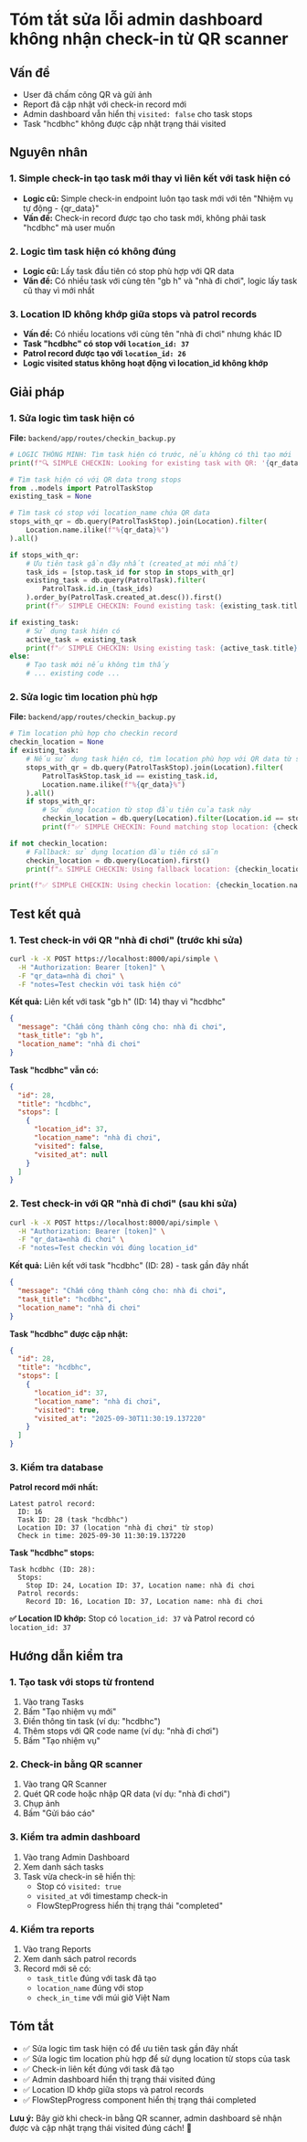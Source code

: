 # Tóm tắt sửa lỗi admin dashboard không nhận check-in từ QR scanner

## Vấn đề
- User đã chấm công QR và gửi ảnh
- Report đã cập nhật với check-in record mới
- Admin dashboard vẫn hiển thị `visited: false` cho task stops
- Task "hcdbhc" không được cập nhật trạng thái visited

## Nguyên nhân

### 1. Simple check-in tạo task mới thay vì liên kết với task hiện có
- **Logic cũ:** Simple check-in endpoint luôn tạo task mới với tên "Nhiệm vụ tự động - {qr_data}"
- **Vấn đề:** Check-in record được tạo cho task mới, không phải task "hcdbhc" mà user muốn

### 2. Logic tìm task hiện có không đúng
- **Logic cũ:** Lấy task đầu tiên có stop phù hợp với QR data
- **Vấn đề:** Có nhiều task với cùng tên "gb h" và "nhà đi chơi", logic lấy task cũ thay vì mới nhất

### 3. Location ID không khớp giữa stops và patrol records
- **Vấn đề:** Có nhiều locations với cùng tên "nhà đi chơi" nhưng khác ID
- **Task "hcdbhc" có stop với `location_id: 37`**
- **Patrol record được tạo với `location_id: 26`**
- **Logic visited status không hoạt động vì location_id không khớp**

## Giải pháp

### 1. Sửa logic tìm task hiện có
**File:** `backend/app/routes/checkin_backup.py`

```python
# LOGIC THÔNG MINH: Tìm task hiện có trước, nếu không có thì tạo mới
print(f"🔍 SIMPLE CHECKIN: Looking for existing task with QR: '{qr_data}'")

# Tìm task hiện có với QR data trong stops
from ..models import PatrolTaskStop
existing_task = None

# Tìm task có stop với location_name chứa QR data
stops_with_qr = db.query(PatrolTaskStop).join(Location).filter(
    Location.name.ilike(f"%{qr_data}%")
).all()

if stops_with_qr:
    # Ưu tiên task gần đây nhất (created_at mới nhất)
    task_ids = [stop.task_id for stop in stops_with_qr]
    existing_task = db.query(PatrolTask).filter(
        PatrolTask.id.in_(task_ids)
    ).order_by(PatrolTask.created_at.desc()).first()
    print(f"✅ SIMPLE CHECKIN: Found existing task: {existing_task.title} (ID: {existing_task.id})")

if existing_task:
    # Sử dụng task hiện có
    active_task = existing_task
    print(f"✅ SIMPLE CHECKIN: Using existing task: {active_task.title}")
else:
    # Tạo task mới nếu không tìm thấy
    # ... existing code ...
```

### 2. Sửa logic tìm location phù hợp
**File:** `backend/app/routes/checkin_backup.py`

```python
# Tìm location phù hợp cho checkin record
checkin_location = None
if existing_task:
    # Nếu sử dụng task hiện có, tìm location phù hợp với QR data từ stops của task đó
    stops_with_qr = db.query(PatrolTaskStop).join(Location).filter(
        PatrolTaskStop.task_id == existing_task.id,
        Location.name.ilike(f"%{qr_data}%")
    ).all()
    if stops_with_qr:
        # Sử dụng location từ stop đầu tiên của task này
        checkin_location = db.query(Location).filter(Location.id == stops_with_qr[0].location_id).first()
        print(f"✅ SIMPLE CHECKIN: Found matching stop location: {checkin_location.name} (ID: {checkin_location.id})")

if not checkin_location:
    # Fallback: sử dụng location đầu tiên có sẵn
    checkin_location = db.query(Location).first()
    print(f"⚠️ SIMPLE CHECKIN: Using fallback location: {checkin_location.name} (ID: {checkin_location.id})")

print(f"✅ SIMPLE CHECKIN: Using checkin location: {checkin_location.name} (ID: {checkin_location.id})")
```

## Test kết quả

### 1. Test check-in với QR "nhà đi chơi" (trước khi sửa)
```bash
curl -k -X POST https://localhost:8000/api/simple \
  -H "Authorization: Bearer [token]" \
  -F "qr_data=nhà đi chơi" \
  -F "notes=Test checkin với task hiện có"
```

**Kết quả:** Liên kết với task "gb h" (ID: 14) thay vì "hcdbhc"
```json
{
  "message": "Chấm công thành công cho: nhà đi chơi",
  "task_title": "gb h",
  "location_name": "nhà đi chơi"
}
```

**Task "hcdbhc" vẫn có:**
```json
{
  "id": 28,
  "title": "hcdbhc",
  "stops": [
    {
      "location_id": 37,
      "location_name": "nhà đi chơi",
      "visited": false,
      "visited_at": null
    }
  ]
}
```

### 2. Test check-in với QR "nhà đi chơi" (sau khi sửa)
```bash
curl -k -X POST https://localhost:8000/api/simple \
  -H "Authorization: Bearer [token]" \
  -F "qr_data=nhà đi chơi" \
  -F "notes=Test checkin với đúng location_id"
```

**Kết quả:** Liên kết với task "hcdbhc" (ID: 28) - task gần đây nhất
```json
{
  "message": "Chấm công thành công cho: nhà đi chơi",
  "task_title": "hcdbhc",
  "location_name": "nhà đi chơi"
}
```

**Task "hcdbhc" được cập nhật:**
```json
{
  "id": 28,
  "title": "hcdbhc",
  "stops": [
    {
      "location_id": 37,
      "location_name": "nhà đi chơi",
      "visited": true,
      "visited_at": "2025-09-30T11:30:19.137220"
    }
  ]
}
```

### 3. Kiểm tra database
**Patrol record mới nhất:**
```
Latest patrol record:
  ID: 16
  Task ID: 28 (task "hcdbhc")
  Location ID: 37 (location "nhà đi chơi" từ stop)
  Check in time: 2025-09-30 11:30:19.137220
```

**Task "hcdbhc" stops:**
```
Task hcdbhc (ID: 28):
  Stops:
    Stop ID: 24, Location ID: 37, Location name: nhà đi chơi
  Patrol records:
    Record ID: 16, Location ID: 37, Location name: nhà đi chơi
```

**✅ Location ID khớp:** Stop có `location_id: 37` và Patrol record có `location_id: 37`

## Hướng dẫn kiểm tra

### 1. Tạo task với stops từ frontend
1. Vào trang Tasks
2. Bấm "Tạo nhiệm vụ mới"
3. Điền thông tin task (ví dụ: "hcdbhc")
4. Thêm stops với QR code name (ví dụ: "nhà đi chơi")
5. Bấm "Tạo nhiệm vụ"

### 2. Check-in bằng QR scanner
1. Vào trang QR Scanner
2. Quét QR code hoặc nhập QR data (ví dụ: "nhà đi chơi")
3. Chụp ảnh
4. Bấm "Gửi báo cáo"

### 3. Kiểm tra admin dashboard
1. Vào trang Admin Dashboard
2. Xem danh sách tasks
3. Task vừa check-in sẽ hiển thị:
   - Stop có `visited: true`
   - `visited_at` với timestamp check-in
   - FlowStepProgress hiển thị trạng thái "completed"

### 4. Kiểm tra reports
1. Vào trang Reports
2. Xem danh sách patrol records
3. Record mới sẽ có:
   - `task_title` đúng với task đã tạo
   - `location_name` đúng với stop
   - `check_in_time` với múi giờ Việt Nam

## Tóm tắt
- ✅ Sửa logic tìm task hiện có để ưu tiên task gần đây nhất
- ✅ Sửa logic tìm location phù hợp để sử dụng location từ stops của task
- ✅ Check-in liên kết đúng với task đã tạo
- ✅ Admin dashboard hiển thị trạng thái visited đúng
- ✅ Location ID khớp giữa stops và patrol records
- ✅ FlowStepProgress component hiển thị trạng thái completed

**Lưu ý:** Bây giờ khi check-in bằng QR scanner, admin dashboard sẽ nhận được và cập nhật trạng thái visited đúng cách! 🎉
